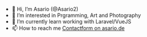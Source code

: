 - 👋 Hi, I’m Asario (@Asario2)
- 👀 I’m interested in Prgramming, Art and Photography
- 🌱 I’m currently learn working with Laravel/VueJS
- 📫 How to reach me [Contactform on asario.de](https://www.asario.de/kontakt)

<!---
Asario2/Asario2 is a ✨ special ✨ repository because its `README.md` (this file) appears on your GitHub profile.
You can click the Preview link to take a look at your changes.
--->
